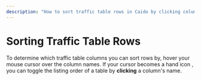 ```yaml
---
description: "How to sort traffic table rows in Caido by clicking column names to toggle listing order for better data organization."
---
```


# Sorting Traffic Table Rows

To determine which traffic table columns you can sort rows by, hover your mouse cursor over the column names. If your cursor becomes a hand icon <code><Icon icon="fas fa-hand-pointer" /></code>, you can toggle the listing order of a table by **clicking** a column's name.
